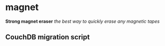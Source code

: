 # magnet

**Strong magnet eraser**
_the best way to quickly erase any magnetic tapes_

## CouchDB migration script

